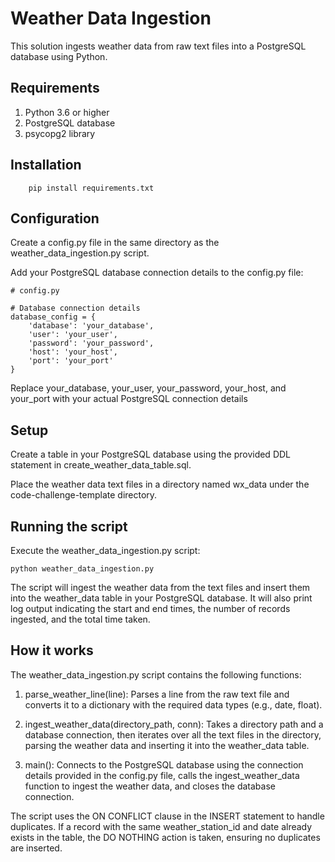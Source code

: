 # Weather Data Ingestion

This solution ingests weather data from raw text files into a PostgreSQL database using Python.


## Requirements

1. Python 3.6 or higher
2. PostgreSQL database
3. psycopg2 library


## Installation

		pip install requirements.txt

## Configuration

Create a config.py file in the same directory as the weather_data_ingestion.py script.

Add your PostgreSQL database connection details to the config.py file:

	# config.py

	# Database connection details
	database_config = {
	    'database': 'your_database',
	    'user': 'your_user',
	    'password': 'your_password',
	    'host': 'your_host',
	    'port': 'your_port'
	}

Replace your_database, your_user, your_password, your_host, and your_port with your actual PostgreSQL connection details

## Setup

Create a table in your PostgreSQL database using the provided DDL statement in create_weather_data_table.sql.

Place the weather data text files in a directory named wx_data under the code-challenge-template directory.


## Running the script

Execute the weather_data_ingestion.py script:

	python weather_data_ingestion.py

The script will ingest the weather data from the text files and insert them into the weather_data table in your PostgreSQL database. It will also print log output indicating the start and end times, the number of records ingested, and the total time taken.

## How it works

The weather_data_ingestion.py script contains the following functions:

1. parse_weather_line(line): Parses a line from the raw text file and converts it to a dictionary with the required data types (e.g., date, float).

2. ingest_weather_data(directory_path, conn): Takes a directory path and a database connection, then iterates over all the text files in the directory, parsing the weather data and inserting it into the weather_data table.

3. main(): Connects to the PostgreSQL database using the connection details provided in the config.py file, calls the ingest_weather_data function to ingest the weather data, and closes the database connection.

The script uses the ON CONFLICT clause in the INSERT statement to handle duplicates. If a record with the same weather_station_id and date already exists in the table, the DO NOTHING action is taken, ensuring no duplicates are inserted.

